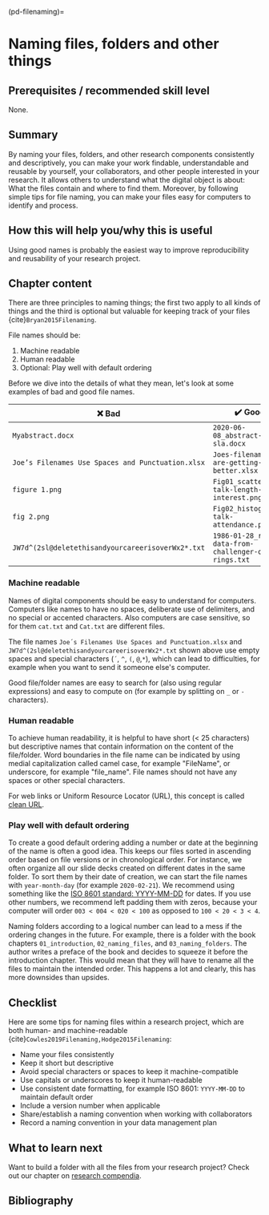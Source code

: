 (pd-filenaming)=
# Naming files, folders and other things

## Prerequisites / recommended skill level

None.

## Summary

By naming your files, folders, and other research components consistently and descriptively, you can make your work findable, understandable and reusable by yourself, your collaborators, and other people interested in your research.
It allows others to understand what the digital object is about: What the files contain and where to find them. Moreover, by following simple tips for file naming, you can make your files easy for computers to identify and process.

## How this will help you/why this is useful

Using good names is probably the easiest way to improve reproducibility and reusability of your research project.

## Chapter content

There are three principles to naming things; the first two apply to all kinds of things and the third is optional but valuable for keeping track of your files {cite}`Bryan2015Filenaming`.

File names should be:
1. Machine readable
2. Human readable
3. Optional: Play well with default ordering


Before we dive into the details of what they mean, let's look at some examples of bad and good file names.

| ❌ Bad          | ✔️ Good |
| -----------------|-------------------------|
|`Myabstract.docx` | `2020-06-08_abstract-for-sla.docx` |
|`Joe’s Filenames Use Spaces and Punctuation.xlsx` | `Joes-filenames-are-getting-better.xlsx` |
|`figure 1.png` | `Fig01_scatterplot-talk-length-vs-interest.png` |
|`fig 2.png` | `Fig02_histogram-talk-attendance.png` |
|`JW7d^(2sl@deletethisandyourcareerisoverWx2*.txt` | `1986-01-28_raw-data-from-challenger-o-rings.txt` |


### Machine readable

Names of digital components should be easy to understand for computers.
Computers like names to have no spaces, deliberate use of delimiters, and no special or accented characters.
Also computers are case sensitive, so for them `cat.txt` and `Cat.txt` are different files.

The file names `Joe´s Filenames Use Spaces and Punctuation.xlsx` and `JW7d^(2sl@deletethisandyourcareerisoverWx2*.txt` shown above use empty spaces and special characters (`´`, `^`, `(`, `@`,`*`), which can lead to difficulties, for example when you want to send it someone else's computer.

Good file/folder names are easy to search for (also using regular expressions) and easy to compute on (for example by splitting on `_` or `-` characters).

### Human readable

To achieve human readability, it is helpful to have short (< 25 characters) but descriptive names that contain information on the content of the file/folder.
Word boundaries in the file name can be indicated by using medial capitalization called camel case, for example "FileName", or underscore, for example "file_name".
File names should not have any spaces or other special characters.

For web links or Uniform Resource Locator (URL), this concept is called [clean URL](https://en.wikipedia.org/wiki/Clean_URL).

### Play well with default ordering

To create a good default ordering adding a number or date at the beginning of the name is often a good idea.
This keeps our files sorted in ascending order based on file versions or in chronological order.
For instance, we often organize all our slide decks created on different dates in the same folder.
To sort them by their date of creation, we can start the file names with `year-month-day` (for example `2020-02-21`).
We recommend using something like the [ISO 8601 standard: YYYY-MM-DD](https://en.wikipedia.org/wiki/ISO_8601) for dates.
If you use other numbers, we recommend left padding them with zeros, because your computer will order `003 < 004 < 020 < 100` as opposed to `100 < 20 < 3 < 4`.

Naming folders according to a logical number can lead to a mess if the ordering changes in the future.
For example, there is a folder with the book chapters `01_introduction`, `02_naming_files`, and `03_naming_folders`. The author writes a preface of the book and decides to squeeze it before the introduction chapter. This would mean that they will have to rename all the files to maintain the intended order.
This happens a lot and clearly, this has more downsides than upsides.

## Checklist

Here are some tips for naming files within a research project, which are both human- and machine-readable {cite}`Cowles2019Filenaming,Hodge2015Filenaming`:

- Name your files consistently
- Keep it short but descriptive
- Avoid special characters or spaces to keep it machine-compatible
- Use capitals or underscores to keep it human-readable
- Use consistent date formatting, for example ISO 8601: `YYYY-MM-DD` to maintain default order
- Include a version number when applicable
- Share/establish a naming convention when working with collaborators
- Record a naming convention in your data management plan


## What to learn next

Want to build a folder with all the files from your research project?
Check out our chapter on [research compendia](research_compendia/research_compendia).


## Bibliography

```{bibliography} ../../_bibliography/references.bib
```
